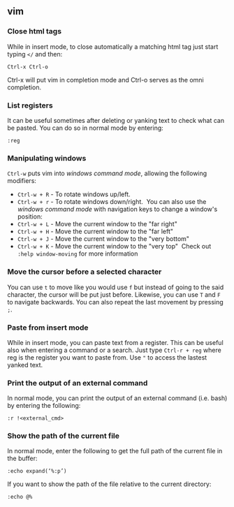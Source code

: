 ## vim

### Close html tags
While in insert mode, to close automatically a matching html tag just start typing `</` and then:
```
Ctrl-x Ctrl-o
```
Ctrl-x will put vim in completion mode and Ctrl-o serves as the omni completion.

### List registers
It can be useful sometimes after deleting or yanking text to check what can be pasted.
You can do so in normal mode by entering:

```
:reg
```

### Manipulating windows
`Ctrl-w` puts vim into _windows command mode_, allowing the following modifiers:
- `Ctrl-w + R` - To rotate windows up/left. 
- `Ctrl-w + r` - To rotate windows down/right. 
You can also use the _windows command mode_ with navigation keys to change a window's position:
- `Ctrl-w + L` - Move the current window to the "far right" 
- `Ctrl-w + H` - Move the current window to the "far left" 
- `Ctrl-w + J` - Move the current window to the "very bottom" 
- `Ctrl-w + K` - Move the current window to the "very top" 
Check out `:help window-moving` for more information

### Move the cursor before a selected character
You can use `t` to move like you would use `f` but instead of going to the said character, the cursor will be put just before.
Likewise, you can use `T` and `F` to navigate backwards.
You can also repeat the last movement by pressing `;`.

### Paste from insert mode
While in insert mode, you can paste text from a register. This can be useful also when entering a command or a search.
Just type `Ctrl-r + reg` where reg is the register you want to paste from.
Use `"` to access the lastest yanked text.

### Print the output of an external command
In normal mode, you can print the output of an external command (i.e. bash) by entering the following:

```
:r !<external_cmd>
```

### Show the path of the current file
In normal mode, enter the following to get the full path of the current file in the buffer:

```
:echo expand(‘%:p’)
```

If you want to show the path of the file relative to the current directory:

```
:echo @%
```
